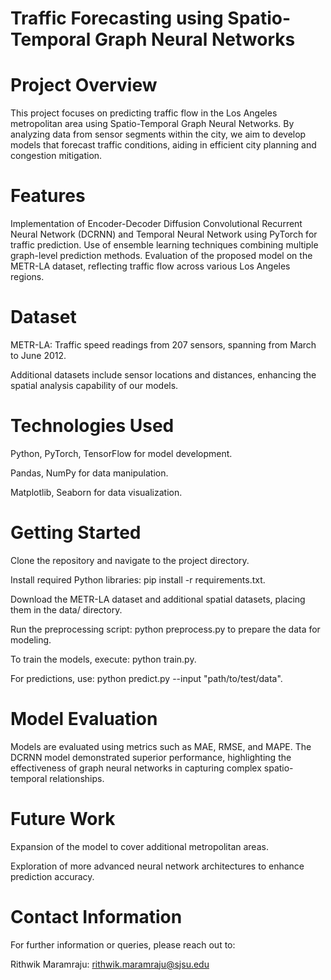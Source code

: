 # Traffic Forecasting using Spatio-Temporal Graph Neural Networks

# Project Overview
This project focuses on predicting traffic flow in the Los Angeles metropolitan area using Spatio-Temporal Graph Neural Networks. By analyzing data from sensor segments within the city, we aim to develop models that forecast traffic conditions, aiding in efficient city planning and congestion mitigation.

# Features
Implementation of Encoder-Decoder Diffusion Convolutional Recurrent Neural Network (DCRNN) and Temporal Neural Network using PyTorch for traffic prediction.
Use of ensemble learning techniques combining multiple graph-level prediction methods.
Evaluation of the proposed model on the METR-LA dataset, reflecting traffic flow across various Los Angeles regions.

# Dataset
METR-LA: Traffic speed readings from 207 sensors, spanning from March to June 2012.

Additional datasets include sensor locations and distances, enhancing the spatial analysis capability of our models.

# Technologies Used

Python, PyTorch, TensorFlow for model development.

Pandas, NumPy for data manipulation.

Matplotlib, Seaborn for data visualization.

# Getting Started

Clone the repository and navigate to the project directory.

Install required Python libraries: pip install -r requirements.txt.

Download the METR-LA dataset and additional spatial datasets, placing them in the data/ directory.

Run the preprocessing script: python preprocess.py to prepare the data for modeling.

To train the models, execute: python train.py.

For predictions, use: python predict.py --input "path/to/test/data".

# Model Evaluation
Models are evaluated using metrics such as MAE, RMSE, and MAPE. The DCRNN model demonstrated superior performance, highlighting the effectiveness of graph neural networks in capturing complex spatio-temporal relationships.

# Future Work

Expansion of the model to cover additional metropolitan areas.

Exploration of more advanced neural network architectures to enhance prediction accuracy.

# Contact Information
For further information or queries, please reach out to:

Rithwik Maramraju: rithwik.maramraju@sjsu.edu
